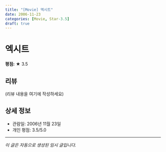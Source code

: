 ```yaml
---
title: "[Movie] 엑시트"
date: 2006-11-23
categories: [Movie, Star-3.5]
draft: true
---
```


# 엑시트

**평점:** ★ 3.5

## 리뷰

(리뷰 내용을 여기에 작성하세요)

## 상세 정보

- 관람일: 2006년 11월 23일
- 개인 평점: 3.5/5.0

---

*이 글은 자동으로 생성된 임시 글입니다.*
